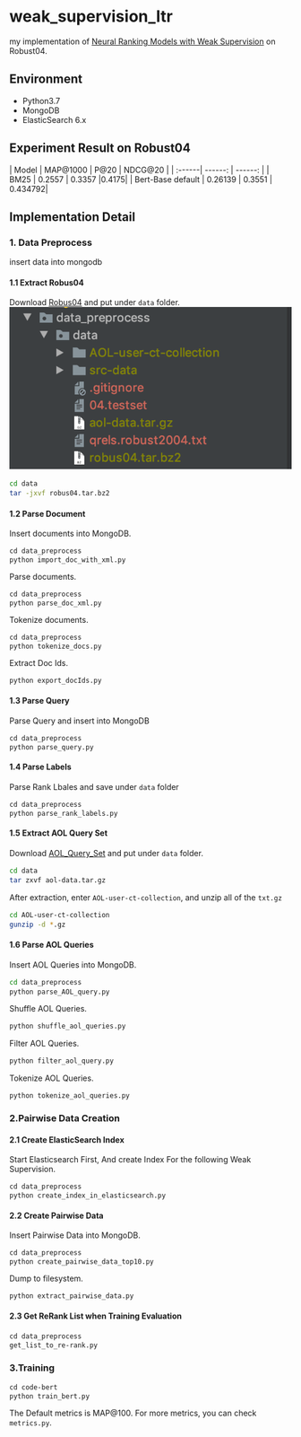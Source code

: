 # weak_supervision_ltr
my implementation of [Neural Ranking Models with Weak Supervision](https://arxiv.org/pdf/1704.08803.pdf) on Robust04.

## Environment
- Python3.7
- MongoDB
- ElasticSearch 6.x


## Experiment Result on Robust04
| Model | MAP@1000 | P@20 | NDCG@20 |
| :------| ------: | ------: |
| BM25 | 0.2557 | 0.3357 |0.4175|
| Bert-Base default | 0.26139 | 0.3551 | 0.434792|

## Implementation Detail
### 1. Data Preprocess
insert data into mongodb
#### 1.1 Extract Robus04
Download [Robus04](https://drive.google.com/file/d/1qC-XaEgbdlUJOjsOxU2YcKabBsFFCAxO/view?usp=sharing) and put under `data` folder.
![](data.png)
```sh
cd data
tar -jxvf robus04.tar.bz2
```

#### 1.2 Parse Document
Insert documents into MongoDB.
```
cd data_preprocess
python import_doc_with_xml.py
```

Parse documents.
```
cd data_preprocess
python parse_doc_xml.py
```

Tokenize documents.
```
cd data_preprocess
python tokenize_docs.py
```

Extract Doc Ids.
```
python export_docIds.py
```

#### 1.3 Parse Query
Parse Query and insert into MongoDB
```
cd data_preprocess
python parse_query.py
```

#### 1.4 Parse Labels
Parse Rank Lbales and save under `data` folder
```
cd data_preprocess
python parse_rank_labels.py
```

#### 1.5 Extract AOL Query Set
Download [AOL_Query_Set](https://drive.google.com/file/d/1UDjznZ0D49bZN4gJvUHVBr-QQDFl-2BO/view?usp=sharing) and put under `data` folder.
```sh
cd data
tar zxvf aol-data.tar.gz
```

After extraction, enter `AOL-user-ct-collection`, and unzip all of the `txt.gz`
```sh
cd AOL-user-ct-collection
gunzip -d *.gz
```

#### 1.6 Parse AOL Queries
Insert AOL Queries into MongoDB.
```sh
cd data_preprocess
python parse_AOL_query.py
```

Shuffle AOL Queries.
```sh
python shuffle_aol_queries.py
```

Filter AOL Queries.
```sh
python filter_aol_query.py
```

Tokenize AOL Queries.
```
python tokenize_aol_queries.py
```

### 2.Pairwise Data Creation

#### 2.1 Create ElasticSearch Index
Start Elasticsearch First, And create Index For the following Weak Supervision.
```
cd data_preprocess
python create_index_in_elasticsearch.py
```

#### 2.2 Create Pairwise Data
Insert Pairwise Data into MongoDB.
```
cd data_preprocess
python create_pairwise_data_top10.py
```

Dump to filesystem.
```
python extract_pairwise_data.py

```

#### 2.3 Get ReRank List when Training Evaluation
```
cd data_preprocess
get_list_to_re-rank.py
```


### 3.Training
```
cd code-bert
python train_bert.py
```

The Default metrics is MAP@100. For more metrics, you can check `metrics.py`.